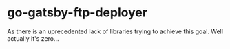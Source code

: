 # go-gatsby-ftp-deployer
As there is an uprecedented lack of libraries trying to achieve this goal. Well actually it's zero... 
